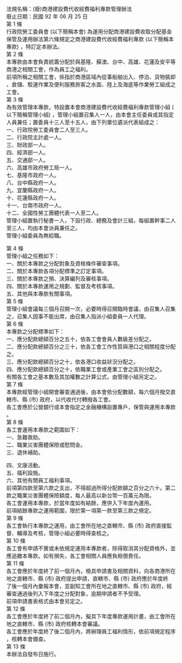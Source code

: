 法規名稱：(廢)商港建設費代收經費福利專款管理辦法  
廢止日期：民國 92 年 06 月 25 日  
第 1 條  
行政院勞工委員會 (以下簡稱本會) 為運用分配商港建設費收取分配基金  
保管及運用辦法第六條規定之商港建設費代收經費福利專款 (以下簡稱本  
專款) ，特訂定本辦法。  
第 2 條  
本專款由本會負責統籌分配於與基隆、蘇澳、台中、高雄、花蓮及安平等  
商港之相關工會，作為員工之福利。  
前項所稱之相關工會，係指於商港區域內從事船舶出入、停泊、貨物裝卸  
、倉儲、駁運作業及便利服務旅客之水面、陸上及海底等作業勞工組成之  
工會。  
第 3 條  
為有效管理本專款，特設置本會商港建設費代收經費福利專款管理小組 (  
以下簡稱管理小組) ，管理小組置召集人一人，由本會主任委員或其指定  
人員兼任；置委員十三人至十五人，由下列單位遴派代表組成之：  
一、行政院勞工委員會二人至三人。  
二、行政院主計處一人。  
三、財政部一人。  
四、經濟部一人。  
五、交通部一人。  
六、高雄市政府勞工局一人。  
七、基隆市政府一人。  
八、台中縣政府一人。  
九、宜蘭縣政府一人。  
十、花蓮縣政府一人。  
十一、台南市政府一人。  
十二、全國性勞工團體代表一人至二人。  
管理小組置執行秘書一人，下設行政、總務及會計三組，每組置幹事二人  
至三人，均由本會派員兼任之。  
管理小組委員為無給職。  


第 4 條  
管理小組之任務如下：  
一、關於本專款之分配對象及資格條件審查事項。  
二、關於本專款各項分配標準之訂定事項。  
三、關於本專款之預、決算編列及審核事項。  
四、關於本專款運用之規劃、監督及考核事項。  
五、其他與本專款有關事項。  
第 5 條  
管理小組會議每三個月召開一次，必要時得召開臨時會議，由召集人召集  
之，召集人因事不能出席，由召集人指派小組委員一人代理。  
第 6 條  
本專款之分配標準如下：  
一、應分配款總額百分之五十，依各工會會員人數級差分配之。  
二、應分配款總額百分之三十，依各工會工作性質與港口之相關程度分配  
之。  
三、應分配款總額百分之十，依各港口收益狀況分配之。  
四、應分配款總額百分之十，依職業工會或產業工會之區別分配之。  
有關各工會之基本數及其加權數之計算公式，由管理小組另定之。  
第 7 條  
本專款經管理小組開會審查通過後，由本會依分配數額，每六個月撥交直  
轄市、縣 (市) 政府，以代收代付轉撥各工會。  
各工會應於公營銀行或本會指定之金融機構設置專戶，保管與運用本專款  
。  
第 8 條  
各工會運用本專款之範圍如下：  
一、急難救助。  
二、職業災害團體保險或慰問金。  
三、退休補助。  


四、文康活動。  
五、福利設施。  
六、其他有關員工福利事項。  
前項第四款至第六款之支出，不得超過所得分配款額之百分之六十。第二  
款之職業災害團體保險額度，每人最高以新台幣一百萬元為限。  
各工會運用本專款，於當年度如有結餘，應併入下年度內運用。  
前項結餘專款之運用範圍，限於第一項第一款至第三款之規定。  
第 9 條  
各工會執行本專款之運用，由工會所在地之直轄市、縣 (市) 政府直接監  
督、輔導及考核，管理小組必要時得查核之。  
第 10 條  
各工會有申請不實或未依規定運用本專款者，除得取消其分配資格外，並  
應追繳本專款。如有損失，各工會相關人員應負賠償責任。  
第 11 條  
各工會應於年度終了前一個月內，檢具申請書及相關資料，向各商港所在  
地之直轄市、縣 (市) 政府提出申請，直轄市、縣 (市) 政府應於年度終  
了後一個月內彙報本會，並副知工會所在地之直轄市、縣 (市) 政府，經  
審查通過後列入下年度之分配對象，逾期申請者不予受理。  
前項申請書表格式由本會另定之。  
第 12 條  
各工會應於年度終了前二個月內，擬具下年度專款運用計畫，由工會所在  
地之直轄市、縣 (市) 政府核轉本會審議。  
各工會應於年度終了後二個月內，將辦理員工福利情形，依前項規定程序  
，核轉本會備查。  
第 13 條  
本辦法自發布日施行。  


